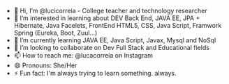 - 👋 Hi, I’m @lucicorreia - College teacher and technology researcher
- 👀 I’m interested in learning about DEV Back End, JAVA EE, JPA + Hibernate, Java Facelets, FrontEnd HTML5, CSS, Java Script, Framwork Spring (Eureka, Boot, Zuul...)
- 🌱 I’m currently learning JAVA EE, Java Script, Javax, Mysql and NoSql
- 💞️ I’m looking to collaborate on Dev Full Stack and Educational fields
- 📫 How to reach me: @lucacorreia on Instagram 
- 😄 Pronouns: She/Her 
- ⚡ Fun fact: I'm always trying to learn something. always.

<!---
lucicorreia/lucicorreia is a ✨ special ✨ repository because its `README.md` (this file) appears on your GitHub profile.
You can click the Preview link to take a look at your changes.
--->
